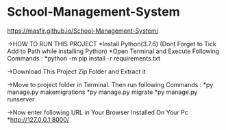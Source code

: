 # School-Management-System
 https://masfir.github.io/School-Management-System/
 
->HOW TO RUN THIS PROJECT
  *Install Python(3.7.6) (Dont Forget to Tick Add to Path while installing Python)
  *Open Terminal and Execute Following Commands :
  *python -m pip install -r requirements.txt

->Download This Project Zip Folder and Extract it

->Move to project folder in Terminal. Then run following Commands :
 *py manage.py makemigrations
 *py manage.py migrate
 *py manage.py runserver
  
->Now enter following URL in Your Browser Installed On Your Pc
 *http://127.0.0.1:8000/
